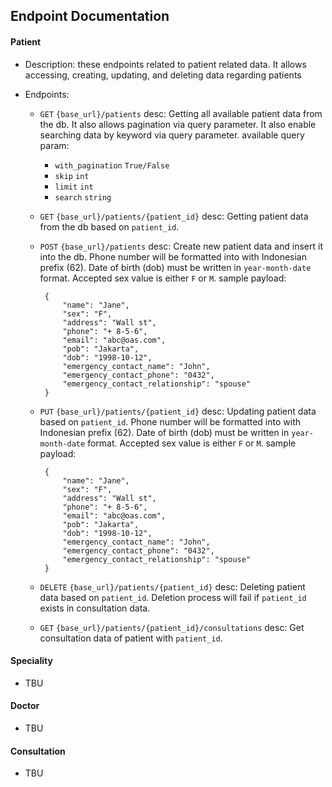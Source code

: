 ## Endpoint Documentation


#### Patient

- Description: these endpoints related to patient related data. It allows accessing, creating, updating, and deleting data regarding patients

- Endpoints:
	-  `GET`  `{base_url}/patients`
		desc: Getting all available patient data from the db. It also allows pagination via query parameter. It also enable searching data by keyword via query parameter.
		available query param:
		-  `with_pagination`  `True/False`
		-  `skip`  `int`
		-  `limit`  `int`
		-  `search`  `string`

	-  `GET`  `{base_url}/patients/{patient_id}`
		desc: Getting patient data from the db based on `patient_id`.

	-  `POST`  `{base_url}/patients`
		desc: Create new patient data and insert it into the db. Phone number will be formatted into with Indonesian prefix (62). Date of birth (dob) must be written in `year-month-date` format. Accepted sex value is either `F` or `M`.
		sample payload:
	
			{
				"name": "Jane",
				"sex": "F",
				"address": "Wall st",
				"phone": "+ 8-5-6",
				"email": "abc@oas.com",
				"pob": "Jakarta",
				"dob": "1998-10-12",
				"emergency_contact_name": "John",
				"emergency_contact_phone": "0432",
				"emergency_contact_relationship": "spouse"
			}

	-  `PUT`  `{base_url}/patients/{patient_id}`
desc: Updating patient data based on `patient_id`. Phone number will be formatted into with Indonesian prefix (62). Date of birth (dob) must be written in `year-month-date` format. Accepted sex value is either `F` or `M`.
	sample payload:

			{
				"name": "Jane",
				"sex": "F",
				"address": "Wall st",
				"phone": "+ 8-5-6",
				"email": "abc@oas.com",
				"pob": "Jakarta",
				"dob": "1998-10-12",
				"emergency_contact_name": "John",
				"emergency_contact_phone": "0432",
				"emergency_contact_relationship": "spouse"
			}
			
	-  `DELETE`  `{base_url}/patients/{patient_id}`
		desc: Deleting patient data based on `patient_id`. Deletion process will fail if `patient_id` exists in consultation data.
	-  `GET`  `{base_url}/patients/{patient_id}/consultations`
		desc: Get consultation data of patient with `patient_id`.

  
#### Speciality

- TBU

  
#### Doctor

- TBU

  
#### Consultation

- TBU